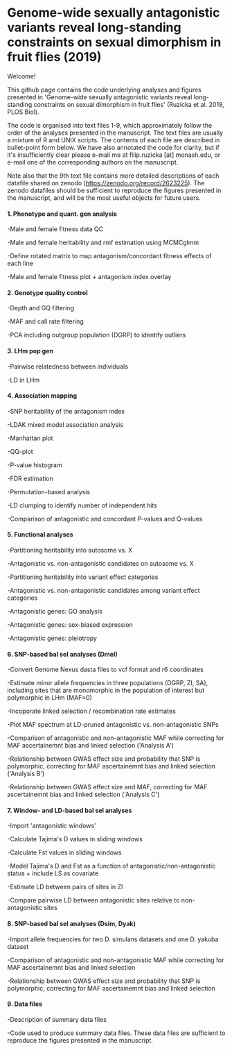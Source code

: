 # Genome-wide sexually antagonistic variants reveal long-standing constraints on sexual dimorphism in fruit flies (2019)

Welcome!

This github page contains the code underlying analyses and figures presented in 'Genome-wide sexually antagonistic variants reveal long-standing constraints on sexual dimorphism in fruit flies' (Ruzicka et al. 2019, PLOS Biol). 

The code is organised into text files 1-9, which approximately follow the order of the analyses presented in the manuscript. The text files are usually a mixture of R and UNIX scripts. The contents of each file are described in bullet-point form below. We have also annotated the code for clarity, but if it's insufficiently clear please e-mail me at filip.ruzicka [at] monash.edu, or e-mail one of the corresponding authors on the manuscript.

Note also that the 9th text file contains more detailed descriptions of each datafile shared on zenodo (https://zenodo.org/record/2623225). The zenodo datafiles should be sufficient to reproduce the figures presented in the manuscript, and will be the most useful objects for future users.


#### 1. Phenotype and quant. gen analysis

-Male and female fitness data QC

-Male and female heritability and rmf estimation using MCMCglmm

-Define rotated matrix to map antagonism/concordant fitness effects of each line

-Male and female fitness plot + antagonism index overlay

#### 2. Genotype quality control

-Depth and GQ filtering

-MAF and call rate filtering

-PCA including outgroup population (DGRP) to identify outliers

#### 3. LHm pop gen

-Pairwise relatedness between individuals

-LD in LHm

#### 4. Association mapping

-SNP heritability of the antagonism index

-LDAK mixed model association analysis

-Manhattan plot

-QQ-plot

-P-value histogram

-FDR estimation

-Permutation-based analysis

-LD clumping to identify number of independent hits

-Comparison of antagonistic and concordant P-values and Q-values

#### 5. Functional analyses

-Partitioning heritability into autosome vs. X

-Antagonistic vs. non-antagonistic candidates on autosome vs. X 

-Partitioning heritability into variant effect categories

-Antagonistic vs. non-antagonistic candidates among variant effect categories

-Antagonistic genes: GO analysis

-Antagonistic genes: sex-biased expression

-Antagonistic genes: pleiotropy

#### 6. SNP-based bal sel analyses (Dmel)

-Convert Genome Nexus dasta files to vcf format and r6 coordinates

-Estimate minor allele frequencies in three populations (DGRP, ZI, SA), including sites that are monomorphic in the population of interest but polymorphic in LHm (MAF=0)

-Incoporate linked selection / recombination rate estimates

-Plot MAF spectrum at LD-pruned antagonistic vs. non-antagonistic SNPs

-Comparison of antagonistic and non-antagonistic MAF while correcting for MAF ascertainemnt bias and linked selection ('Analysis A')

-Relationship between GWAS effect size and probability that SNP is polymorphic, correcting for MAF ascertainemnt bias and linked selection ('Analysis B')

-Relationship between GWAS effect size and MAF, correcting for MAF ascertainemnt bias and linked selection ('Analysis C')

#### 7. Window- and LD-based bal sel analyses

-Import 'antagonistic windows'

-Calculate Tajima's D values in sliding windows

-Calculate Fst values in sliding windows

-Model Tajima's D and Fst as a function of antagonistic/non-antagonistic status + include LS as covariate

-Estimate LD between pairs of sites in ZI 

-Compare pairwise LD between antagonistic sites relative to non-antagonistic sites

#### 8. SNP-based bal sel analyses (Dsim, Dyak)

-Import allele frequencies for two D. simulans datasets and one D. yakuba dataset

-Comparison of antagonistic and non-antagonistic MAF while correcting for MAF ascertainemnt bias and linked selection

-Relationship between GWAS effect size and probability that SNP is polymorphic, correcting for MAF ascertainemnt bias and linked selection

#### 9. Data files

-Description of summary data files 

-Code used to produce summary data files. These data files are sufficient to reproduce the figures presented in the manuscript.

